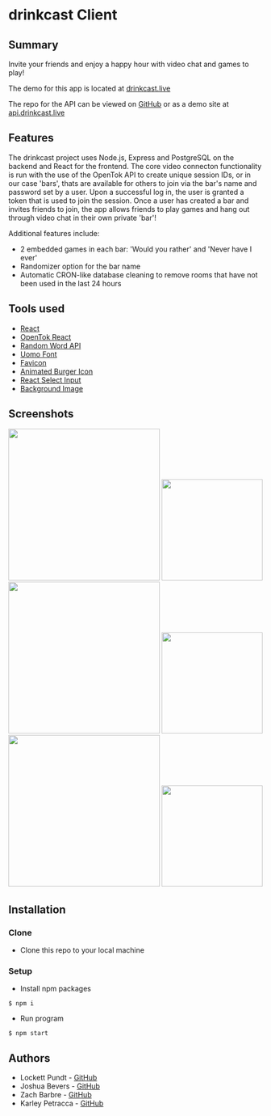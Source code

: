 # drinkcast Client

## Summary

Invite your friends and enjoy a happy hour with video chat and games to play!

The demo for this app is located at [drinkcast.live](https://www.drinkcast.live)

The repo for the API can be viewed on [GitHub](https://github.com/karleypetracca/drinkcast-api) or as a demo site at [api.drinkcast.live](https://api.drinkcast.live)


## Features

The drinkcast project uses Node.js, Express and PostgreSQL on the backend and
React for the frontend. The core video connecton functionality is run with the
use of the OpenTok API to create unique session IDs, or in our case 'bars', thats
are available for others to join via the bar's name and password set by a user.
Upon a successful log in, the user is granted a token that is used to join the
session. Once a user has created a bar and invites friends to join, the app
allows friends to play games and hang out through video chat in their own
private 'bar'!

Additional features include:
- 2 embedded games in each bar: 'Would you rather' and 'Never have I ever'
- Randomizer option for the bar name
- Automatic CRON-like database cleaning to remove rooms that have not been used
  in the last 24 hours


## Tools used

- [React](https://reactjs.org/)
- [OpenTok React](https://tokbox.com/developer/guides/basics/)
- [Random Word API](https://random-word-api.herokuapp.com/home)
- [Uomo Font](https://www.freefonts.io/uomo-font-family/)
- [Favicon](https://favicon.io/)
- [Animated Burger Icon](https://march08.github.io/animated-burgers/)
- [React Select Input](https://react-select.com/home)
- [Background Image](https://pixabay.com/photos/floor-wood-hardwood-floors-1256804/)


## Screenshots

<img src="https://i.postimg.cc/QxWMTQrF/Screen-Shot-2020-05-03-at-2-30-55-PM.png" width="300px">
<img src="https://i.postimg.cc/rytQ2M4D/Screen-Shot-2020-05-04-at-9-36-40-AM.png" width="200px">
<img src="https://i.postimg.cc/SxFx7nyD/Screen-Shot-2020-05-01-at-1-39-07-PM.png" width="300px">
<img src="https://i.postimg.cc/bY5Jr64X/Screen-Shot-2020-05-01-at-1-40-07-PM.png" width="200px">
<img src="https://i.postimg.cc/P5Wr6dJh/Screen-Shot-2020-05-01-at-1-40-35-PM.png" width="300px">
<img src="https://i.postimg.cc/br4N5J1Y/Screen-Shot-2020-05-01-at-1-41-29-PM.png" width="200px">


## Installation

### Clone

- Clone this repo to your local machine

### Setup

- Install npm packages

```
$ npm i
```

- Run program

```
$ npm start
```


## Authors

- Lockett Pundt - [GitHub](https://github.com/LockettPundt)
- Joshua Bevers - [GitHub](https://github.com/JoshuaBevers)
- Zach Barbre - [GitHub](https://github.com/ZachBarbre)
- Karley Petracca - [GitHub](https://github.com/karleypetracca)